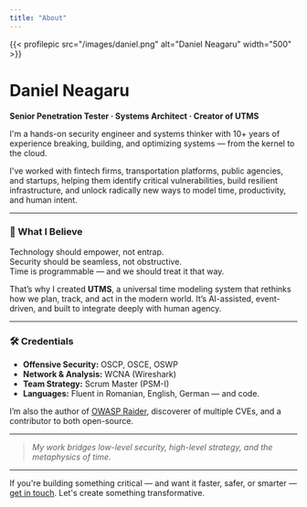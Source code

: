 ```yaml
---
title: "About"
---
```


{{< profilepic src="/images/daniel.png" alt="Daniel Neagaru" width="500" >}}

# Daniel Neagaru  
**Senior Penetration Tester · Systems Architect · Creator of UTMS**

I'm a hands-on security engineer and systems thinker with 10+ years of
experience breaking, building, and optimizing systems — from the
kernel to the cloud.

I've worked with fintech firms, transportation platforms, public
agencies, and startups, helping them identify critical
vulnerabilities, build resilient infrastructure, and unlock radically
new ways to model time, productivity, and human intent.

---

### 🧠 What I Believe

Technology should empower, not entrap.  
Security should be seamless, not obstructive.  
Time is programmable — and we should treat it that way.

That’s why I created **UTMS**, a universal time modeling system that rethinks how we plan, track, and act in the modern world. It’s AI-assisted, event-driven, and built to integrate deeply with human agency.

---

### 🛠️ Credentials

- **Offensive Security:** OSCP, OSCE, OSWP  
- **Network & Analysis:** WCNA (Wireshark)  
- **Team Strategy:** Scrum Master (PSM-I)  
- **Languages:** Fluent in Romanian, English, German — and code.

I’m also the author of [OWASP Raider](https://github.com/OWASP/raider), discoverer of multiple CVEs, and a contributor to both open-source.

---

> _My work bridges low-level security, high-level strategy, and the metaphysics of time._

---

If you're building something critical — and want it faster, safer, or smarter — [get in touch](/contact). Let's create something transformative.
